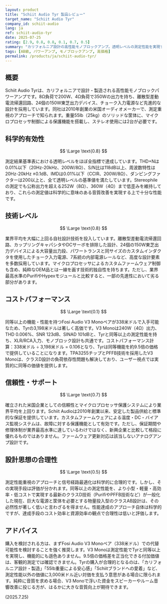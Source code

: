 ```yaml
---
layout: product
title: "Schiit Audio Tyr 製品レビュー"
target_name: "Schiit Audio Tyr"
company_id: schiit-audio
lang: ja
ref: schiit-audio-tyr
date: 2025-07-25
rating: [2.9, 0.8, 0.8, 0.1, 0.7, 0.5]
summary: "カリフォルニア設計の高性能モノブロックアンプ。透明レベルの測定性能を実現するも、同等機能のFosi Audio V3 Monoが338米ドルで入手可能なためコストパフォーマンスは著しく低い。"
tags: [AB級, パワーアンプ, モノブロックアンプ, 高価格]
permalink: /products/ja/schiit-audio-tyr/
---
```

## 概要

Schiit Audio Tyrは、カリフォルニアで設計・製造される高性能モノブロックパワーアンプです。8Ω負荷で200W、4Ω負荷で350Wの出力を持ち、離散型差動電流帰還回路、24個の150W東芝出力デバイス、チョーク入力電源など先進的な設計を採用しています。同社は2010年創業の米国オーディオメーカーで、測定重視のアプローチで知られます。重量55lb（25kg）のソリッドな筐体に、マイクロプロセッサ制御による保護機能を搭載し、ステレオ使用には2台が必要です。

## 科学的有効性

$$ \Large \text{0.8} $$

測定結果基準表における透明レベルをほぼ全指標で達成しています。THD+Nは0.01%以下（20Hz-20kHz、200W/8Ω）、S/N比は118dB以上、周波数特性は20Hz-20kHz ±0.1dB、IMDは0.01%以下（CCIR、200W/8Ω）、ダンピングファクターは200以上と、全て透明レベルの基準値を満たしています。Stereophileの測定でも公称出力を超える252W（8Ω）、360W（4Ω）まで低歪みを維持しており、これらの測定値は科学的に意味のある音質改善を実現する上で十分な性能です。

## 技術レベル

$$ \Large \text{0.8} $$

業界平均を大幅に上回る自社設計技術を投入しています。離散型差動電流帰還回路、カップリングキャパシタやDCサーボを排除した設計、24個の150W東芝出力デバイスによる大容量出力段、パワートランスと同サイズのカスタムインダクタを使用したチョーク入力電源、7系統の内部電源レールなど、高度な設計要素を多数採用しています。マイクロプロセッサによるカスタムファームウェア制御も含め、純粋なOEM品とは一線を画す技術的独自性を持ちます。ただし、業界最高水準のPurifiやHypexモジュールと比較すると、一部の先進性において劣る部分があります。

## コストパフォーマンス

$$ \Large \text{0.1} $$

同等以上の機能・性能を持つFosi Audio V3 Monoペアが338米ドルで入手可能なため、Tyrの3,198米ドルは著しく高価です。V3 Monoは240W（4Ω）出力、THD 0.006%、SNR 123dB、SINAD 101dBと、Tyrと同等以上の測定性能を持ち、XLR/RCA入力、モノブロック設計も共通です。コストパフォーマンス計算：338米ドル ÷ 3,198米ドル = 0.106となり、Tyrは同等機能を約9.5倍の価格で提供していることになります。TPA3255チップとPFFB技術を採用したV3 Monoは、クラスD設計の負荷依存性問題も解決しており、ユーザー視点では実質的に同等の価値を提供します。

## 信頼性・サポート

$$ \Large \text{0.7} $$

確立された米国企業としての信頼性とマイクロプロセッサ保護システムにより業界平均を上回ります。Schiit Audioは2010年創業以来、安定した製品供給と標準的な保証を提供しています。カスタムファームウェアによる温度・DC・バイアス監視システムは、故障に対する保護機能として有効です。ただし、保証期間や修理体制が業界最高水準に達しているわけではなく、新興企業と比較して格段に優れるものではありません。ファームウェア更新対応は該当しないアナログアンプ設計です。

## 設計思想の合理性

$$ \Large \text{0.5} $$

測定性能重視のアプローチと信号経路最適化は科学的に合理的です。しかし、その実現手段は評価が分かれます。同等以上の測定性能を、より小型・軽量・高効率・低コストで実現する最新のクラスD技術（PurifiやPFFB技術など）が一般化した現在、巨大な電源と筐体を必要とする物量投入型のクラスAB設計は、その必然性が著しく低いと言わざるを得ません。性能達成のアプローチ自体は科学的ですが、達成手段のコスト効率と資源効率の観点で合理性は低いと評価します。

## アドバイス

購入を検討される方は、まずFosi Audio V3 Monoペア（338米ドル）での代替可能性を検討することを強く推奨します。V3 Monoは測定性能でTyrと同等以上を実現し、機能的にも遜色ありません。9.5倍の価格差を正当化できる付加価値は、客観的測定では確認できません。Tyrの購入が合理的となるのは、「カリフォルニア設計・製造」「55lb重量による安心感」「Schiitブランドへの愛着」など、測定性能以外の価値に3,000米ドル近い対価を支払う意思がある場合に限られます。純粋に音質を求める場合、V3 Monoで浮いた資金をスピーカーやルーム音響改善に投じる方が、はるかに大きな音質向上が期待できます。

(2025.7.25)
